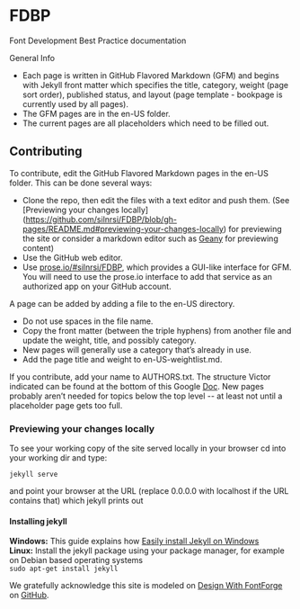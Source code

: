 # FDBP
Font Development Best Practice documentation

General Info
- Each page is written in GitHub Flavored Markdown (GFM) and begins with Jekyll front matter which specifies the title, category, weight (page sort order), published status, and layout (page template - bookpage is currently used by all pages).
- The GFM pages are in the en-US folder.
- The current pages are all placeholders which need to be filled out.

## Contributing

To contribute, edit the GitHub Flavored Markdown pages in the en-US folder.
This can be done several ways:
- Clone the repo, then edit the files with a text editor and push them. (See [Previewing your changes locally] (https://github.com/silnrsi/FDBP/blob/gh-pages/README.md#previewing-your-changes-locally) for previewing the site or consider a markdown editor such as [Geany] for previewing content)
- Use the GitHub web editor.
- Use [prose.io/#silnrsi/FDBP](http://prose.io/#silnrsi/FDBP), which provides a GUI-like interface for GFM.
You will need to use the prose.io interface to add that service as an authorized app on your GitHub account.

A page can be added by adding a file to the en-US directory.
- Do not use spaces in the file name.
- Copy the front matter (between the triple hyphens) from another file and update the
weight, title, and possibly category.
- New pages will generally use a category that’s already in use.
- Add the page title and weight to en-US-weightlist.md.

If you contribute, add your name to AUTHORS.txt. The structure Victor indicated can be found
at the bottom of this Google [Doc](https://docs.google.com/document/d/1F0K-oYRw6ZqHvM1TT2k0_CkQuv-pJqvRQgQXNUb02IA/edit#heading=h.zhldii2y6sjb). New pages probably aren’t needed for topics below the top level -- at least not until a placeholder page gets too full.

### Previewing your changes locally
To see your working copy of the site served locally in your browser cd into your working dir and type:
```
jekyll serve
```
and point your browser at the URL (replace 0.0.0.0 with localhost if the URL contains that) which jekyll prints out
#### Installing jekyll

**Windows:** This guide explains how [Easily install Jekyll on Windows]  
**Linux:** Install the jekyll package using your package manager, for example on Debian based operating systems  
`sudo apt-get install jekyll`

We gratefully acknowledge this site is modeled on [Design With FontForge] on [GitHub].

[Design With FontForge]: http://designwithfontforge.com
[GitHub]: https://github.com/fontforge/designwithfontforge.com
[Easily install Jekyll on Windows]: https://davidburela.wordpress.com/2015/11/28/easily-install-jekyll-on-windows-with-3-command-prompt-entries-and-chocolatey/
[Geany]: https://www.geany.org/
